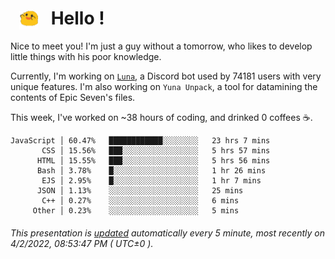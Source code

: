 <h1>   <img src="./spoink.gif" style="vertical-align:middle;" width="30px">   Hello ! </h1>

Nice to meet you! I'm just a guy without a tomorrow, who likes to develop little things with his poor knowledge.

Currently, I'm working on <a href='https://github.com/Asgarrrr/Luna'>`Luna`</a>, a Discord bot used by 74181 users with very unique features. I'm also working on `Yuna Unpack`, a tool for datamining the contents of Epic Seven's files.

This week, I've worked on ~38 hours of coding, and drinked 0 coffees ☕.

```
JavaScript │ 60.47%   ████████████░░░░░░░░   23 hrs 7 mins
       CSS │ 15.56%   ███░░░░░░░░░░░░░░░░░   5 hrs 57 mins
      HTML │ 15.55%   ███░░░░░░░░░░░░░░░░░   5 hrs 56 mins
      Bash │ 3.78%    █░░░░░░░░░░░░░░░░░░░   1 hr 26 mins
       EJS │ 2.95%    █░░░░░░░░░░░░░░░░░░░   1 hr 7 mins
      JSON │ 1.13%    ░░░░░░░░░░░░░░░░░░░░   25 mins
       C++ │ 0.27%    ░░░░░░░░░░░░░░░░░░░░   6 mins
     Other │ 0.23%    ░░░░░░░░░░░░░░░░░░░░   5 mins
```

###### This presentation is [updated](https://github.com/Asgarrrr) automatically every 5 minute, most recently on 4/2/2022, 08:53:47 PM ( UTC±0 ).